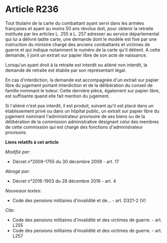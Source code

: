 # Article R236

Tout titulaire de la carte du combattant ayant servi dans les armées françaises et ayant au moins 50 ans révolus doit, pour
obtenir la retraite instituée par les articles L. 255 à L. 257 adresser au service départemental qui lui a délivré ladite
carte, une demande dont le modèle est fixé par une instruction du ministre chargé des anciens combattants et victimes de
guerre et qui indique notamment le numéro de la carte qu'il détient. A cette demande, il joint un extrait sur papier libre de
son acte de naissance. 

Lorsqu'un ayant droit à la retraite est interdit ou aliéné non interdit, la demande de retraite est établie par son
représentant légal. 

En cas d'interdiction, la demande est accompagnée d'un extrait sur papier libre du jugement portant interdiction et de la
délibération du conseil de famille nommant le tuteur. Cette dernière pièce, également sur papier libre, est suffisante quand
elle fait mention du jugement. 

Si l'aliéné n'est pas interdit, il est produit, suivant qu'il est placé dans un établissement privé ou dans un hôpital
public, un extrait sur papier libre du jugement nommant l'administrateur provisoire de ses biens ou de la délibération de la
commission administrative désignant celui des membres de cette commission qui est chargé des fonctions d'administrateur
provisoire.

**Liens relatifs à cet article**

_Modifié par_:

  - Décret n°2009-1755 du 30 décembre 2009 - art. 17

_Abrogé par_:

  - Décret n°2016-1903 du 28 décembre 2016 - art. 4

_Nouveaux textes_:

  - Code des pensions militaires d'invalidité et de... - art. D321-2 (V)

_Cite_:

  - Code des pensions militaires d'invalidité et des victimes de guerre. - art. L255
  - Code des pensions militaires d'invalidité et des victimes de guerre. - art. L257
